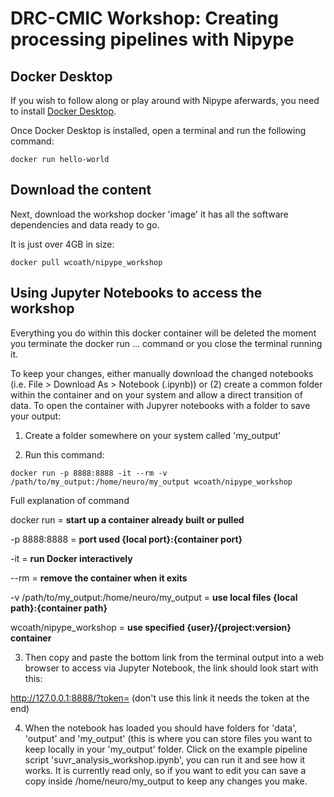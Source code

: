 # DRC-CMIC Workshop: Creating processing pipelines with Nipype

## Docker Desktop
If you wish to follow along or play around with Nipype aferwards, you need to install [Docker Desktop](https://www.docker.com/products/docker-desktop).

Once Docker Desktop is installed, open a terminal and run the following command:

`docker run hello-world`

## Download the content

Next, download the workshop docker 'image' it has all the software dependencies and data ready to go.

It is just over 4GB in size:

`docker pull wcoath/nipype_workshop`

## Using Jupyter Notebooks to access the workshop

Everything you do within this docker container will be deleted the moment you terminate the docker run ... command or you close the terminal running it. 

To keep your changes, either manually download the changed notebooks (i.e. File > Download As > Notebook (.ipynb)) or (2) create a common folder within the container and on your system and allow a direct transition of data. To open the container with Jupyrer notebooks with a folder to save your output:

1. Create a folder somewhere on your system called 'my_output'

2. Run this command:

`docker run -p 8888:8888 -it --rm -v /path/to/my_output:/home/neuro/my_output wcoath/nipype_workshop`

Full explanation of command

docker run = **start up a container already built or pulled**

-p 8888:8888 = **port used {local port}:{container port}**

-it = **run Docker interactively**

--rm = **remove the container when it exits**

-v /path/to/my_output:/home/neuro/my_output = **use local files {local path}:{container path}**

wcoath/nipype_workshop = **use specified {user}/{project:version} container**

3. Then copy and paste the bottom link from the terminal output into a web browser to access via Jupyter Notebook, the link should look start with this:

http://127.0.0.1:8888/?token= (don't use this link it needs the token at the end)

4. When the notebook has loaded you should have folders for 'data', 'output' and 'my_output' (this is where you can store files you want to keep locally in your 'my_output' folder. Click on the example pipeline script 'suvr_analysis_workshop.ipynb', you can run it and see how it works. It is currently read only, so if you want to edit you can save a copy inside /home/neuro/my_output to keep any changes you make.

